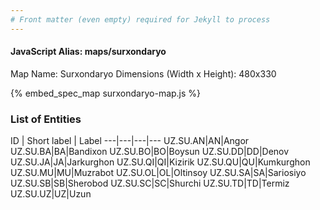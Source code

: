 ```yaml
---
# Front matter (even empty) required for Jekyll to process
---
```


#### JavaScript Alias: maps/surxondaryo

Map Name: Surxondaryo
Dimensions (Width x Height): 480x330





{% embed_spec_map surxondaryo-map.js %}

### List of Entities

ID | Short label | Label
---|---|---|---
UZ.SU.AN|AN|Angor
UZ.SU.BA|BA|Bandixon
UZ.SU.BO|BO|Boysun
UZ.SU.DD|DD|Denov
UZ.SU.JA|JA|Jarkurghon
UZ.SU.QI|QI|Kizirik
UZ.SU.QU|QU|Kumkurghon
UZ.SU.MU|MU|Muzrabot
UZ.SU.OL|OL|Oltinsoy
UZ.SU.SA|SA|Sariosiyo
UZ.SU.SB|SB|Sherobod
UZ.SU.SC|SC|Shurchi
UZ.SU.TD|TD|Termiz
UZ.SU.UZ|UZ|Uzun